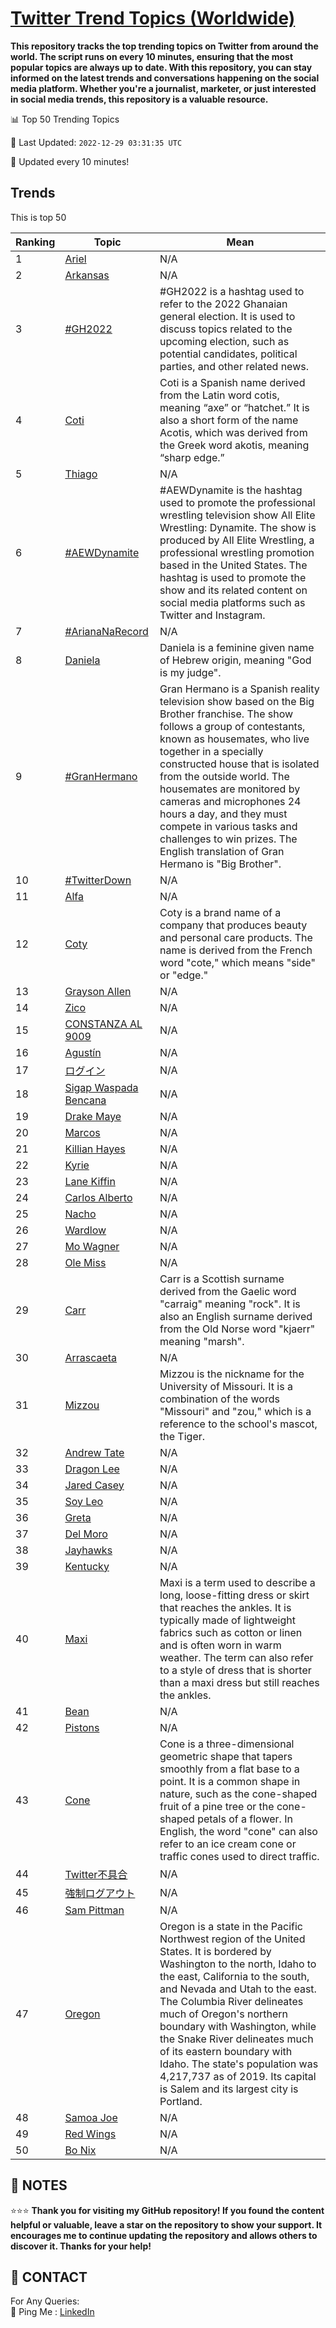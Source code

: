 [Twitter Trend Topics (Worldwide)](https://github.com/ErcinDedeoglu/Twitter-Trend-Topics)
==========

**This repository tracks the top trending topics on Twitter from around the world. 
The script runs on every 10 minutes, ensuring that the most popular topics are always up to date. 
With this repository, you can stay informed on the latest trends and conversations happening on the social media platform. 
Whether you're a journalist, marketer, or just interested in social media trends, this repository is a valuable resource.**


📊 Top 50 Trending Topics

📆 Last Updated: `2022-12-29 03:31:35 UTC`

🔧 Updated every 10 minutes!


## Trends

This is top 50

| Ranking | Topic | Mean |
| ------- | ------------ | ------------ |
| 1 | [Ariel](http://twitter.com/search?q=Ariel) | N/A |
| 2 | [Arkansas](http://twitter.com/search?q=Arkansas) | N/A |
| 3 | [#GH2022](http://twitter.com/search?q=%23GH2022) | #GH2022 is a hashtag used to refer to the 2022 Ghanaian general election. It is used to discuss topics related to the upcoming election, such as potential candidates, political parties, and other related news. |
| 4 | [Coti](http://twitter.com/search?q=Coti) | Coti is a Spanish name derived from the Latin word cotis, meaning “axe” or “hatchet.” It is also a short form of the name Acotis, which was derived from the Greek word akotis, meaning “sharp edge.” |
| 5 | [Thiago](http://twitter.com/search?q=Thiago) | N/A |
| 6 | [#AEWDynamite](http://twitter.com/search?q=%23AEWDynamite) | #AEWDynamite is the hashtag used to promote the professional wrestling television show All Elite Wrestling: Dynamite. The show is produced by All Elite Wrestling, a professional wrestling promotion based in the United States. The hashtag is used to promote the show and its related content on social media platforms such as Twitter and Instagram. |
| 7 | [#ArianaNaRecord](http://twitter.com/search?q=%23ArianaNaRecord) | N/A |
| 8 | [Daniela](http://twitter.com/search?q=Daniela) | Daniela is a feminine given name of Hebrew origin, meaning "God is my judge". |
| 9 | [#GranHermano](http://twitter.com/search?q=%23GranHermano) | Gran Hermano is a Spanish reality television show based on the Big Brother franchise. The show follows a group of contestants, known as housemates, who live together in a specially constructed house that is isolated from the outside world. The housemates are monitored by cameras and microphones 24 hours a day, and they must compete in various tasks and challenges to win prizes. The English translation of Gran Hermano is "Big Brother". |
| 10 | [#TwitterDown](http://twitter.com/search?q=%23TwitterDown) | N/A |
| 11 | [Alfa](http://twitter.com/search?q=Alfa) | N/A |
| 12 | [Coty](http://twitter.com/search?q=Coty) | Coty is a brand name of a company that produces beauty and personal care products. The name is derived from the French word "cote," which means "side" or "edge." |
| 13 | [Grayson Allen](http://twitter.com/search?q=Grayson+Allen) | N/A |
| 14 | [Zico](http://twitter.com/search?q=Zico) | N/A |
| 15 | [CONSTANZA AL 9009](http://twitter.com/search?q=CONSTANZA+AL+9009) | N/A |
| 16 | [Agustín](http://twitter.com/search?q=Agust%c3%adn) | N/A |
| 17 | [ログイン](http://twitter.com/search?q=%e3%83%ad%e3%82%b0%e3%82%a4%e3%83%b3) | N/A |
| 18 | [Sigap Waspada Bencana](http://twitter.com/search?q=Sigap+Waspada+Bencana) | N/A |
| 19 | [Drake Maye](http://twitter.com/search?q=Drake+Maye) | N/A |
| 20 | [Marcos](http://twitter.com/search?q=Marcos) | N/A |
| 21 | [Killian Hayes](http://twitter.com/search?q=Killian+Hayes) | N/A |
| 22 | [Kyrie](http://twitter.com/search?q=Kyrie) | N/A |
| 23 | [Lane Kiffin](http://twitter.com/search?q=Lane+Kiffin) | N/A |
| 24 | [Carlos Alberto](http://twitter.com/search?q=Carlos+Alberto) | N/A |
| 25 | [Nacho](http://twitter.com/search?q=Nacho) | N/A |
| 26 | [Wardlow](http://twitter.com/search?q=Wardlow) | N/A |
| 27 | [Mo Wagner](http://twitter.com/search?q=Mo+Wagner) | N/A |
| 28 | [Ole Miss](http://twitter.com/search?q=Ole+Miss) | N/A |
| 29 | [Carr](http://twitter.com/search?q=Carr) | Carr is a Scottish surname derived from the Gaelic word "carraig" meaning "rock". It is also an English surname derived from the Old Norse word "kjaerr" meaning "marsh". |
| 30 | [Arrascaeta](http://twitter.com/search?q=Arrascaeta) | N/A |
| 31 | [Mizzou](http://twitter.com/search?q=Mizzou) | Mizzou is the nickname for the University of Missouri. It is a combination of the words "Missouri" and "zou," which is a reference to the school's mascot, the Tiger. |
| 32 | [Andrew Tate](http://twitter.com/search?q=Andrew+Tate) | N/A |
| 33 | [Dragon Lee](http://twitter.com/search?q=Dragon+Lee) | N/A |
| 34 | [Jared Casey](http://twitter.com/search?q=Jared+Casey) | N/A |
| 35 | [Soy Leo](http://twitter.com/search?q=Soy+Leo) | N/A |
| 36 | [Greta](http://twitter.com/search?q=Greta) | N/A |
| 37 | [Del Moro](http://twitter.com/search?q=Del+Moro) | N/A |
| 38 | [Jayhawks](http://twitter.com/search?q=Jayhawks) | N/A |
| 39 | [Kentucky](http://twitter.com/search?q=Kentucky) | N/A |
| 40 | [Maxi](http://twitter.com/search?q=Maxi) | Maxi is a term used to describe a long, loose-fitting dress or skirt that reaches the ankles. It is typically made of lightweight fabrics such as cotton or linen and is often worn in warm weather. The term can also refer to a style of dress that is shorter than a maxi dress but still reaches the ankles. |
| 41 | [Bean](http://twitter.com/search?q=Bean) | N/A |
| 42 | [Pistons](http://twitter.com/search?q=Pistons) | N/A |
| 43 | [Cone](http://twitter.com/search?q=Cone) | Cone is a three-dimensional geometric shape that tapers smoothly from a flat base to a point. It is a common shape in nature, such as the cone-shaped fruit of a pine tree or the cone-shaped petals of a flower. In English, the word "cone" can also refer to an ice cream cone or traffic cones used to direct traffic. |
| 44 | [Twitter不具合](http://twitter.com/search?q=Twitter%e4%b8%8d%e5%85%b7%e5%90%88) | N/A |
| 45 | [強制ログアウト](http://twitter.com/search?q=%e5%bc%b7%e5%88%b6%e3%83%ad%e3%82%b0%e3%82%a2%e3%82%a6%e3%83%88) | N/A |
| 46 | [Sam Pittman](http://twitter.com/search?q=Sam+Pittman) | N/A |
| 47 | [Oregon](http://twitter.com/search?q=Oregon) | Oregon is a state in the Pacific Northwest region of the United States. It is bordered by Washington to the north, Idaho to the east, California to the south, and Nevada and Utah to the east. The Columbia River delineates much of Oregon's northern boundary with Washington, while the Snake River delineates much of its eastern boundary with Idaho. The state's population was 4,217,737 as of 2019. Its capital is Salem and its largest city is Portland. |
| 48 | [Samoa Joe](http://twitter.com/search?q=Samoa+Joe) | N/A |
| 49 | [Red Wings](http://twitter.com/search?q=Red+Wings) | N/A |
| 50 | [Bo Nix](http://twitter.com/search?q=Bo+Nix) | N/A |




## 📝 NOTES

⭐⭐⭐ **Thank you for visiting my GitHub repository! If you found the content helpful or valuable, leave a star on the repository to show your support. It encourages me to continue updating the repository and allows others to discover it. Thanks for your help!**

## 📨 CONTACT

 For Any Queries:  
            🏓 Ping Me : [LinkedIn](https://www.linkedin.com/in/ercindedeoglu/)
